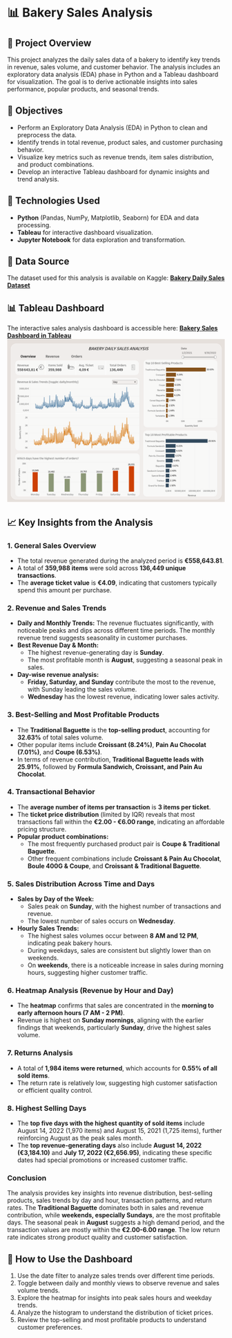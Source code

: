 # 📊 Bakery Sales Analysis

## 📌 Project Overview
This project analyzes the daily sales data of a bakery to identify key trends in revenue, sales volume, and customer behavior. The analysis includes an exploratory data analysis (EDA) phase in Python and a Tableau dashboard for visualization. The goal is to derive actionable insights into sales performance, popular products, and seasonal trends.

## 🎯 Objectives
- Perform an Exploratory Data Analysis (EDA) in Python to clean and preprocess the data.
- Identify trends in total revenue, product sales, and customer purchasing behavior.
- Visualize key metrics such as revenue trends, item sales distribution, and product combinations.
- Develop an interactive Tableau dashboard for dynamic insights and trend analysis.

## 🔧 Technologies Used
- **Python** (Pandas, NumPy, Matplotlib, Seaborn) for EDA and data processing.
- **Tableau** for interactive dashboard visualization.
- **Jupyter Notebook** for data exploration and transformation.

## 📂 Data Source
The dataset used for this analysis is available on Kaggle:
[**Bakery Daily Sales Dataset**](https://www.kaggle.com/datasets/matthieugimbert/french-bakery-daily-sales)

## 📊 Tableau Dashboard
The interactive sales analysis dashboard is accessible here:
[**Bakery Sales Dashboard in Tableau**](https://public.tableau.com/app/profile/mariia.nykoniuk/viz/bakerydailysales_17397912303320/Overview)
![Bakery Sales Dashboard](bakery_sales_analysis_dashboard.png)

## 📈 Key Insights from the Analysis
### **1. General Sales Overview**
- The total revenue generated during the analyzed period is **€558,643.81**.
- A total of **359,988 items** were sold across **136,449 unique transactions**.
- The **average ticket value** is **€4.09**, indicating that customers typically spend this amount per purchase.

### **2. Revenue and Sales Trends**
- **Daily and Monthly Trends:** The revenue fluctuates significantly, with noticeable peaks and dips across different time periods. The monthly revenue trend suggests seasonality in customer purchases.
- **Best Revenue Day & Month:**
  - The highest revenue-generating day is **Sunday**.
  - The most profitable month is **August**, suggesting a seasonal peak in sales.
- **Day-wise revenue analysis:**
  - **Friday, Saturday, and Sunday** contribute the most to the revenue, with Sunday leading the sales volume.
  - **Wednesday** has the lowest revenue, indicating lower sales activity.

### **3. Best-Selling and Most Profitable Products**
- The **Traditional Baguette** is the **top-selling product**, accounting for **32.63%** of total sales volume.
- Other popular items include **Croissant (8.24%)**, **Pain Au Chocolat (7.01%)**, and **Coupe (6.53%)**.
- In terms of revenue contribution, **Traditional Baguette leads with 25.91%**, followed by **Formula Sandwich, Croissant, and Pain Au Chocolat**.

### **4. Transactional Behavior**
- The **average number of items per transaction** is **3 items per ticket**.
- The **ticket price distribution** (limited by IQR) reveals that most transactions fall within the **€2.00 - €6.00 range**, indicating an affordable pricing structure.
- **Popular product combinations:**
  - The most frequently purchased product pair is **Coupe & Traditional Baguette**.
  - Other frequent combinations include **Croissant & Pain Au Chocolat**, **Boule 400G & Coupe**, and **Croissant & Traditional Baguette**.

### **5. Sales Distribution Across Time and Days**
- **Sales by Day of the Week:**
  - Sales peak on **Sunday**, with the highest number of transactions and revenue.
  - The lowest number of sales occurs on **Wednesday**.
- **Hourly Sales Trends:**
  - The highest sales volumes occur between **8 AM and 12 PM**, indicating peak bakery hours.
  - During weekdays, sales are consistent but slightly lower than on weekends.
  - On **weekends**, there is a noticeable increase in sales during morning hours, suggesting higher customer traffic.

### **6. Heatmap Analysis (Revenue by Hour and Day)**
- The **heatmap** confirms that sales are concentrated in the **morning to early afternoon hours (7 AM - 2 PM)**.
- Revenue is highest on **Sunday mornings**, aligning with the earlier findings that weekends, particularly **Sunday**, drive the highest sales volume.

### **7. Returns Analysis**
- A total of **1,984 items were returned**, which accounts for **0.55% of all sold items**.
- The return rate is relatively low, suggesting high customer satisfaction or efficient quality control.

### **8. Highest Selling Days**
- The **top five days with the highest quantity of sold items** include August 14, 2022 (1,970 items) and August 15, 2021 (1,725 items), further reinforcing August as the peak sales month.
- The **top revenue-generating days** also include **August 14, 2022 (€3,184.10)** and **July 17, 2022 (€2,656.95)**, indicating these specific dates had special promotions or increased customer traffic.

### **Conclusion**
The analysis provides key insights into revenue distribution, best-selling products, sales trends by day and hour, transaction patterns, and return rates. The **Traditional Baguette** dominates both in sales and revenue contribution, while **weekends, especially Sundays**, are the most profitable days. The seasonal peak in **August** suggests a high demand period, and the transaction values are mostly within the **€2.00-6.00 range**. The low return rate indicates strong product quality and customer satisfaction.

## 🚀 How to Use the Dashboard
1. Use the date filter to analyze sales trends over different time periods.
2. Toggle between daily and monthly views to observe revenue and sales volume trends.
3. Explore the heatmap for insights into peak sales hours and weekday trends.
4. Analyze the histogram to understand the distribution of ticket prices.
5. Review the top-selling and most profitable products to understand customer preferences.
